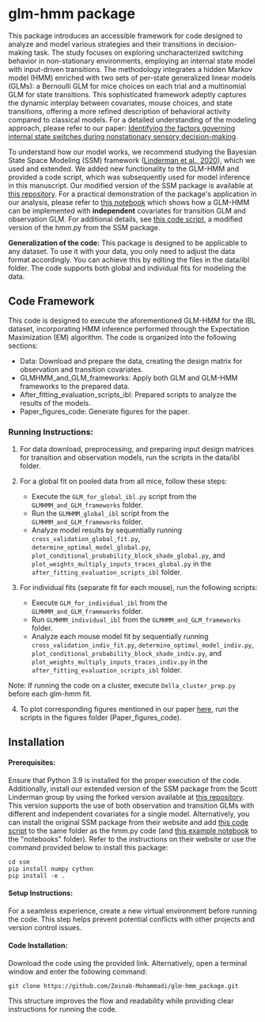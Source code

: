 # glm-hmm package

This package introduces an accessible framework for code designed to analyze and model various strategies and their transitions in decision-making task. The study focuses on exploring uncharacterized switching behavior in non-stationary environments, employing an internal state model with input-driven transitions. The methodology integrates a hidden Markov model (HMM) enriched with two sets of per-state generalized linear models (GLMs): a Bernoulli GLM for mice choices on each trial and a multinomial GLM for state transitions. This sophisticated framework adeptly captures the dynamic interplay between covariates, mouse choices, and state transitions, offering a more refined description of behavioral activity compared to classical models. For a detailed understanding of the modeling approach, please refer to our paper: [Identifying the factors governing internal state switches during nonstationary sensory decision-making](https://www.biorxiv.org/content/10.1101/2024.02.02.578482v2.abstract).

To understand how our model works, we recommend studying the Bayesian State Space Modeling (SSM) framework ([Linderman et al., 2020](https://github.com/lindermanlab/ssm)), which we used and extended. We added new functionality to the GLM-HMM and provided a code script, which was subsequently used for model inference in this manuscript.
Our modified version of the SSM package is available at [this repository](https://github.com/Zeinab-Mohammadi/ssm). For a practical demonstration of the package's application in our analysis, please refer to [this notebook](https://github.com/Zeinab-Mohammadi/ssm/blob/master/notebooks/2c-Input-Driven-Transitions-and-Observations-GLM-HMM.ipynb) which shows how a GLM-HMM can be implemented with **independent** covariates for transition GLM and observation GLM. For additional details, see [this code script](https://github.com/Zeinab-Mohammadi/ssm/blob/master/ssm/hmm_TO.py), a modified version of the hmm.py from the SSM package.

**Generalization of the code:** This package is designed to be applicable to any dataset. To use it with your data, you only need to adjust the data format accordingly. You can achieve this by editing the files in the data/ibl folder. The code supports both global and individual fits for modeling the data.

## Code Framework

This code is designed to execute the aforementioned GLM-HMM for the IBL dataset, incorporating HMM inference performed through the Expectation Maximization (EM) algorithm. The code is organized into the following sections:

- Data: Download and prepare the data, creating the design matrix for observation and transition covariates.
- GLMHMM_and_GLM_frameworks: Apply both GLM and GLM-HMM frameworks to the prepared data.
- After_fitting_evaluation_scripts_ibl: Prepared scripts to analyze the results of the models.
- Paper_figures_code: Generate figures for the paper.

### Running Instructions:

1) For data download, preprocessing, and preparing input design matrices for transition and observation models, run the scripts in the data/ibl folder.
   
2) For a global fit on pooled data from all mice, follow these steps:
     - Execute the `GLM_for_global_ibl.py` script from the `GLMHMM_and_GLM_frameworks` folder.
     - Run the `GLMHMM_global_ibl` script from the `GLMHMM_and_GLM_frameworks` folder.
     - Analyze model results by sequentially running `cross_validation_global_fit.py`, `determine_optimal_model_global.py`, `plot_conditional_probability_block_shade_global.py`, and `plot_weights_multiply_inputs_traces_global.py` in the `after_fitting_evaluation_scripts_ibl` folder.
       
3) For individual fits (separate fit for each mouse), run the following scripts:
     - Execute `GLM_for_individual_ibl` from the `GLMHMM_and_GLM_frameworks` folder.
     - Run `GLMHMM_individual_ibl` from the `GLMHMM_and_GLM_frameworks` folder.
     - Analyze each mouse model fit by sequentially running `cross_validation_indiv_fit.py`, `determine_optimal_model_indiv.py`, `plot_conditional_probability_block_shade_indiv.py`, and `plot_weights_multiply_inputs_traces_indiv.py` in the `after_fitting_evaluation_scripts_ibl` folder.

Note: If running the code on a cluster, execute `Della_cluster_prep.py` before each glm-hmm fit.

4) To plot corresponding figures mentioned in our paper [here](https://www.biorxiv.org/content/10.1101/2024.02.02.578482v2.abstract), run the scripts in the figures folder (Paper_figures_code).


## Installation

#### Prerequisites:

Ensure that Python 3.9 is installed for the proper execution of the code. Additionally, install our extended version of the SSM package from the Scott Linderman group by using the forked version available at [this repository](https://github.com/Zeinab-Mohammadi/ssm). This version supports the use of both observation and transition GLMs with different and independent covariates for a single model. Alternatively, you can install the original SSM package from their website and add [this code script](https://github.com/Zeinab-Mohammadi/ssm/blob/master/ssm/hmm_TO.py) to the same folder as the hmm.py code (and [this example notebook](https://github.com/Zeinab-Mohammadi/ssm/blob/master/notebooks/2c-Input-Driven-Transitions-and-Observations-GLM-HMM.ipynb) to the "notebooks" folder). Refer to the instructions on their website or use the command provided below to install this package:

```
cd ssm
pip install numpy cython
pip install -e .
```

#### Setup Instructions:
For a seamless experience, create a new virtual environment before running the code. This step helps prevent potential conflicts with other projects and version control issues.

#### Code Installation:
Download the code using the provided link. Alternatively, open a terminal window and enter the following command:

```
git clone https://github.com/Zeinab-Mohammadi/glm-hmm_package.git
```
This structure improves the flow and readability while providing clear instructions for running the code. 
